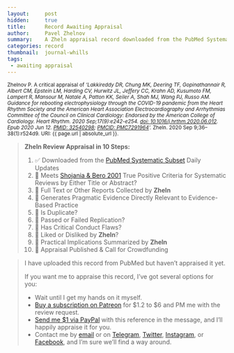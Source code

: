 ```yaml
---
layout:     post
hidden:     true
title:      Record Awaiting Appraisal
author:     Pavel Zhelnov
summary:    A Zheln appraisal record downloaded from the PubMed Systematic Subset daily updates.
categories: record
thumbnail:  journal-whills
tags:
 - awaiting appraisal
---
```


<small>Zhelnov P. A critical appraisal of _‘Lakkireddy DR, Chung MK, Deering TF, Gopinathannair R, Albert CM, Epstein LM, Harding CV, Hurwitz JL, Jeffery CC, Krahn AD, Kusumoto FM, Lampert R, Mansour M, Natale A, Patton KK, Seiler A, Shah MJ, Wang PJ, Russo AM. Guidance for rebooting electrophysiology through the COVID-19 pandemic from the Heart Rhythm Society and the American Heart Association Electrocardiography and Arrhythmias Committee of the Council on Clinical Cardiology: Endorsed by the American College of Cardiology. Heart Rhythm. 2020 Sep;17(9):e242-e254. [doi: 10.1016/j.hrthm.2020.06.012](https://doi.org/10.1016/j.hrthm.2020.06.012). Epub 2020 Jun 12. [PMID: 32540298](https://pubmed.gov/32540298); [PMCID: PMC7291964](https://ncbi.nlm.nih.gov/pmc/PMC7291964)’._ Zheln. 2020 Sep 9;36–38(1):r524d9. URI: {{ page.url | absolute_url }}.</small>

> **Zheln Review Appraisal in 10 Steps:**
>
> 1. ✅ Downloaded from the [PubMed Systematic Subset](https://p1m.org/ssb) Daily Updates
> 2. 🔄 Meets [Shojania & Bero 2001](https://www.researchgate.net/publication/11820967_Taking_Advantage_of_the_Explosion_of_Systematic_Reviews_An_Efficient_MEDLINE_Search_Strategy) True Positive Criteria for Systematic Reviews by Either Title or Abstract?
> 3. 🔄 Full Text or Other Reports Collected by **Zheln**
> 4. 🔄 Generates Pragmatic Evidence Directly Relevant to Evidence-Based Practice
> 5. 🔄 Is Duplicate?
> 6. 🔄 Passed or Failed Replication?
> 7. 🔄 Has Critical Conduct Flaws?
> 8. 🔄 Liked or Disliked by **Zheln**?
> 9. 🔄 Practical Implications Summarized by **Zheln**
> 10. 🔄 Appraisal Published & Call for Crowdfunding

> I have uploaded this record from PubMed but haven’t appraised it yet.
>
> If you want me to appraise this record, I’ve got several options for you:
> * Wait until I get my hands on it myself.
> * [Buy a subscription on Patreon](https://patreon.com/zheln) for $1.2 to $6 and PM me with the review request.
> * [Send me $1 via PayPal](https://paypal.me/pjelnov) with this reference in the message, and I’ll happily appraise it for you.
> * Contact me by [email](mailto:pavel@zheln.com) or on [Telegram](https://t.me/drzhelnov), [Twitter](https://twitter.com/drzhelnov), [Instagram](https://instagram.com/igzheln), or [Facebook](https://facebook.com/drzhelnov), and I’m sure we’ll find a way around.
